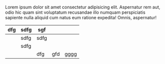 Lorem ipsum dolor sit amet consectetur adipisicing elit. Aspernatur rem aut, odio hic quam sint voluptatum recusandae illo numquam perspiciatis sapiente nulla aliquid cum natus eum ratione expedita! Omnis, aspernatur!

| dfg | sdfg | sgf  |     |      |
|-----|------|------|-----|------|
|     | sdfg | sdfg |     |      |
|     | sdfg |      |     |      |
|     |      | dfg  | gfd | gggg |